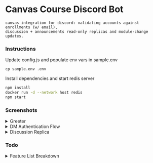 # Canvas Course Discord Bot

```
canvas integration for discord: validating accounts against enrollments (w/ email),
discussion + announcements read-only replicas and module-change updates. 
```

### Instructions

Update config.js and populate env vars in sample.env

```
cp sample.env .env
```

Install dependencies and start redis server

```bash
npm install
docker run -d --network host redis
npm start
```

### Screenshots

<details>
    <summary>
        Greeter
    </summary>
    <p>

![Greeter](https://user-images.githubusercontent.com/39606633/124411629-40601580-dd90-11eb-9b8e-132b7ef592fc.png)

    </p>
</details> 

<details>
    <summary>
          DM Authentication Flow
    </summary>
    <p>

![image](https://user-images.githubusercontent.com/39606633/124411747-7c937600-dd90-11eb-9398-62e9f8c92622.png)

    </p>
</details> 

<details>
    <summary>
        Discussion Replica
    </summary>
    <p>

![image](https://user-images.githubusercontent.com/39606633/124411915-cb411000-dd90-11eb-85c9-069bc25c5318.png)

    </p>
</details> 

### Todo
<details>
    <summary>Feature List Breakdown
    </summary>
    <p>
        
-   [x] Grant user the "subject:student" role when they verify their enrolled student email

    -   [x] Bot sends a pm upon user reacting to a message
    -   [x] Bot accepts user input {userid} e.g. amcclernon
    -   [x] Bot verifies {userid} as enrolled in a subject
    -   [x] Bot emails user input {userid}@student.unimelb.edu.au w/ verification code {verifycode}
    -   [x] Bot accepts user input {verifycode} and verifies correctness
    -   [x] Bot applies correct subject role to user + student role

-   [x] Track Canvas Discussion Forum

    -   [x] Authenticate w/ api on canvas
    -   [x] Download and perform a diff on comments / posts
    -   [x] send new msg to discussion channel

-   [x] Track Canvas Announcements

    -   [x] Authenticate w/ api on canvas
    -   [x] Diff announcements
    -   [x] send new msg to announcements channel if diff exists

-   [x] Track enrolled student list

    -   [x] Authenticate w/ api on canvas
    -   [x] Diff student list
    -   [x] Update state

-   [x] Track Module Changes

    -   [x] Authenticate w/ api on canvas
    -   [x] Diff whitelisted modules
    -   [x] send new msg with diff if exists

-   [x] Staging

    -   [x] Refactor and sanitize
    -   [ ] Manage Deps **blocked on this** [PR](https://github.com/ubccapico/node-canvas-api/pull/24)
    -   [x] Dockerfile
    -   [ ] Pass all settings via env-vars for docker compose / k3s
    </p>
</details>


